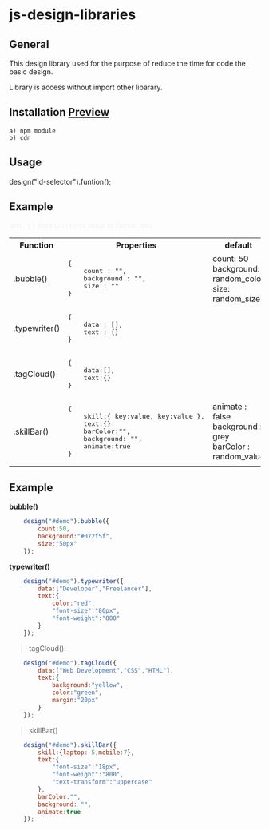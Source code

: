 # js-design-libraries
 
## General

This design library used for the purpose of reduce the time for code the basic design.

Library is access without import other libarary.

## Installation [Preview](https://usmanin.github.io/js-design-libraries/)

    a) npm module
    b) cdn

## Usage


design("id-selector").funtion();

## Example

<span style="color: #f1f1f1">text : { } #apply the css value to format text</span>

<table style="width:100%">
    <tr>
        <th>Function</th>
        <th>Properties</th>
        <th>default</th>
    </tr>
    <tr>
        <td>.bubble()</td>
        <td>
<pre>{
    count : "",
    background : "",
    size : ""
}</pre></td>
        <td>
        count: 50<br/>
        background: random_color</br>
        size: random_size
        </td>    
    </tr>    
    <tr>
        <td>.typewriter()</td>
        <td><pre>{
    data : [],    
    text : {}
}</pre></td>
        <td>&nbsp;</td>    
    </tr>  
    <tr>
        <td>.tagCloud()</td>
        <td>
    <pre>{
    data:[],
    text:{}
}
</pre></td>
        <td>&nbsp;</td>    
    </tr>
    <tr>
        <td>.skillBar()</td>
        <td>
    <pre>{
    skill:{ key:value, key:value },
    text:{}
    barColor:"",
    background: "",
    animate:true
}</pre></td>
        <td>
        animate : false<br/>
        background : grey<br/>
        barColor : random_value
        </td>    
    </tr>  

</table>


## Example
**bubble()**

```javascript
    design("#demo").bubble({
        count:50,
        background:"#072f5f", 
        size:"50px"
    });
```


**typewriter()**
```javascript
    design("#demo").typewriter({
        data:["Developer","Freelancer"],
        text:{
            color:"red",            
            "font-size":"80px",
            "font-weight":"800"
        }
    });
```    

> tagCloud(): 

```javascript    
    design("#demo").tagCloud({
        data:["Web Development","CSS","HTML"],
        text:{
            background:"yellow",
            color:"green",
            margin:"20px"
        }
    });
```


> skillBar()

```javascript    
    design("#demo").skillBar({
        skill:{laptop: 5,mobile:7},
        text:{
            "font-size":"18px",
            "font-weight":"800",
            "text-transform":"uppercase"
        },
        barColor:"",
        background: "",
        animate:true
    });
```
